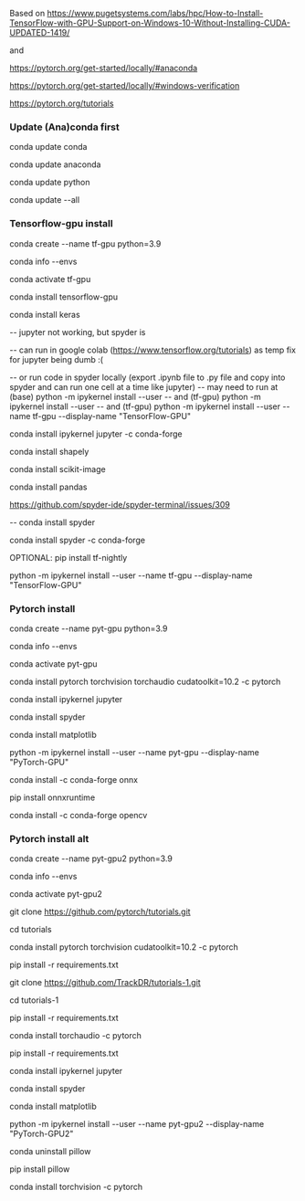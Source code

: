 Based on https://www.pugetsystems.com/labs/hpc/How-to-Install-TensorFlow-with-GPU-Support-on-Windows-10-Without-Installing-CUDA-UPDATED-1419/

and

https://pytorch.org/get-started/locally/#anaconda

https://pytorch.org/get-started/locally/#windows-verification

https://pytorch.org/tutorials

### Update (Ana)conda first 
conda update conda

conda update anaconda

conda update python

conda update --all

### Tensorflow-gpu install
conda create --name tf-gpu python=3.9

conda info --envs

conda activate tf-gpu

conda install tensorflow-gpu

conda install keras

-- jupyter not working, but spyder is 

-- can run in google colab (https://www.tensorflow.org/tutorials) as temp fix for jupyter being dumb :(

-- or run code in spyder locally (export .ipynb file to .py file and copy into spyder and can run one cell at a time like jupyter)
-- may need to run at (base) python -m ipykernel install --user
-- and (tf-gpu) python -m ipykernel install --user
-- and (tf-gpu) python -m ipykernel install --user --name tf-gpu --display-name "TensorFlow-GPU"

conda install ipykernel jupyter -c conda-forge

conda install shapely

conda install scikit-image

conda install pandas

https://github.com/spyder-ide/spyder-terminal/issues/309

-- conda install spyder

conda install spyder -c conda-forge

OPTIONAL: pip install tf-nightly

python -m ipykernel install --user --name tf-gpu --display-name "TensorFlow-GPU"

### Pytorch install
conda create --name pyt-gpu python=3.9

conda info --envs

conda activate pyt-gpu

conda install pytorch torchvision torchaudio cudatoolkit=10.2 -c pytorch

conda install ipykernel jupyter

conda install spyder

conda install matplotlib

python -m ipykernel install --user --name pyt-gpu --display-name "PyTorch-GPU"

conda install -c conda-forge onnx

pip install onnxruntime

conda install -c conda-forge opencv

### Pytorch install alt
conda create --name pyt-gpu2 python=3.9

conda info --envs

conda activate pyt-gpu2

git clone https://github.com/pytorch/tutorials.git

cd tutorials

conda install pytorch torchvision cudatoolkit=10.2 -c pytorch

pip install -r requirements.txt

git clone https://github.com/TrackDR/tutorials-1.git

cd tutorials-1

pip install -r requirements.txt

conda install torchaudio -c pytorch

pip install -r requirements.txt

conda install ipykernel jupyter

conda install spyder

conda install matplotlib

python -m ipykernel install --user --name pyt-gpu2 --display-name "PyTorch-GPU2"

conda uninstall pillow

pip install pillow

conda install torchvision -c pytorch

